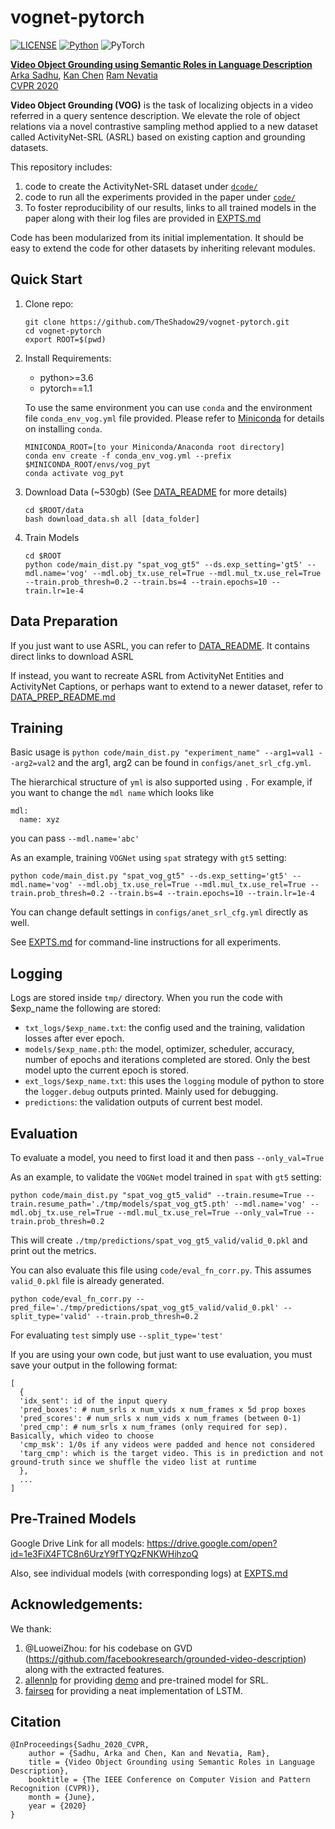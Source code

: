 # vognet-pytorch
[![LICENSE](https://img.shields.io/badge/license-MIT-green)](https://github.com/TheShadow29/vognet-pytorch/blob/master/LICENSE)
[![Python](https://img.shields.io/badge/python-3.6-blue)](https://www.python.org/)
![PyTorch](https://img.shields.io/badge/pytorch-1.1-yellow)


[**Video Object Grounding using Semantic Roles in Language Description**](https://arxiv.org/abs/2003.10606)<br>
[Arka Sadhu](https://theshadow29.github.io/), [Kan Chen](https://kanchen.info/) [Ram Nevatia](https://sites.usc.edu/iris-cvlab/professor-ram-nevatia/)<br>
[CVPR 2020](http://cvpr2020.thecvf.com/)

**Video Object Grounding (VOG)** is the task of localizing objects in a video referred in a query sentence description.
We elevate the role of object relations via a novel contrastive sampling method applied to a new dataset called ActivityNet-SRL (ASRL) based on existing caption and grounding datasets. 

<!-- <img src="media/Intro_fig.png width=75% align=middle> -->

This repository includes:
1. code to create the ActivityNet-SRL dataset under [`dcode/`](./dcode)
1. code to run all the experiments provided in the paper under [`code/`](./code)
1. To foster reproducibility of our results, links to all trained models in the paper along with their log files are provided in [EXPTS.md](./EXPTS.md)

Code has been modularized from its initial implementation.
It should be easy to extend the code for other datasets by inheriting relevant modules. 

## Quick Start
1. Clone repo:
    ```
    git clone https://github.com/TheShadow29/vognet-pytorch.git
    cd vognet-pytorch
    export ROOT=$(pwd)
    ```
1. Install Requirements:
    - python>=3.6
    - pytorch==1.1

    To use the same environment you can use `conda` and the environment file `conda_env_vog.yml` file provided. Please refer to [Miniconda](https://docs.conda.io/en/latest/miniconda.html) for details on installing `conda`.

    ```
    MINICONDA_ROOT=[to your Miniconda/Anaconda root directory]
    conda env create -f conda_env_vog.yml --prefix $MINICONDA_ROOT/envs/vog_pyt
    conda activate vog_pyt
    ```
1. Download Data (~530gb) (See [DATA_README](./data/README.md) for more details)
    ```
    cd $ROOT/data
    bash download_data.sh all [data_folder]
    ```
1. Train Models
    ```
    cd $ROOT
    python code/main_dist.py "spat_vog_gt5" --ds.exp_setting='gt5' --mdl.name='vog' --mdl.obj_tx.use_rel=True --mdl.mul_tx.use_rel=True --train.prob_thresh=0.2 --train.bs=4 --train.epochs=10 --train.lr=1e-4
    ```
## Data Preparation
If you just want to use ASRL, you can refer to   [DATA_README](./data/README.md). It contains direct links to download ASRL

If instead, you want to recreate ASRL from ActivityNet Entities and ActivityNet Captions, or perhaps want to extend to a newer dataset, refer to [DATA_PREP_README.md](./dcode/README.md)

## Training
Basic usage is `python code/main_dist.py "experiment_name" --arg1=val1 --arg2=val2` and the arg1, arg2 can be found in `configs/anet_srl_cfg.yml`.

The hierarchical structure of `yml` is also supported using `.`
For example, if you want to change the `mdl name` which looks like
```
mdl:
  name: xyz
```
you can pass `--mdl.name='abc'`

As an example, training `VOGNet` using `spat` strategy with `gt5` setting:

```
python code/main_dist.py "spat_vog_gt5" --ds.exp_setting='gt5' --mdl.name='vog' --mdl.obj_tx.use_rel=True --mdl.mul_tx.use_rel=True --train.prob_thresh=0.2 --train.bs=4 --train.epochs=10 --train.lr=1e-4
```

You can change default settings in `configs/anet_srl_cfg.yml` directly as well.

See [EXPTS.md](./EXPTS.md) for command-line instructions for all experiments.

## Logging

Logs are stored inside `tmp/` directory. When you run the code with $exp_name the following are stored:
- `txt_logs/$exp_name.txt`: the config used and the training, validation losses after ever epoch.
- `models/$exp_name.pth`: the model, optimizer, scheduler, accuracy, number of epochs and iterations completed are stored. Only the best model upto the current epoch is stored.
- `ext_logs/$exp_name.txt`: this uses the `logging` module of python to store the `logger.debug` outputs printed. Mainly used for debugging.
- `predictions`: the validation outputs of current best model.

## Evaluation
To evaluate a model, you need to first load it and then pass `--only_val=True`

As an example, to validate the `VOGNet` model trained in `spat` with `gt5` setting:
```
python code/main_dist.py "spat_vog_gt5_valid" --train.resume=True --train.resume_path='./tmp/models/spat_vog_gt5.pth' --mdl.name='vog' --mdl.obj_tx.use_rel=True --mdl.mul_tx.use_rel=True --only_val=True --train.prob_thresh=0.2
```

This will create `./tmp/predictions/spat_vog_gt5_valid/valid_0.pkl` and print out the metrics.

You can also evaluate this file using `code/eval_fn_corr.py`. This assumes `valid_0.pkl` file is already generated.

```
python code/eval_fn_corr.py --pred_file='./tmp/predictions/spat_vog_gt5_valid/valid_0.pkl' --split_type='valid' --train.prob_thresh=0.2
```

For evaluating `test` simply use `--split_type='test'`

If you are using your own code, but just want to use evaluation, you must save your output in the following format:
```
[
  {
  'idx_sent': id of the input query
  'pred_boxes': # num_srls x num_vids x num_frames x 5d prop boxes
  'pred_scores': # num_srls x num_vids x num_frames (between 0-1)
  'pred_cmp': # num_srls x num_frames (only required for sep). Basically, which video to choose
  'cmp_msk': 1/0s if any videos were padded and hence not considered
  'targ_cmp': which is the target video. This is in prediction and not ground-truth since we shuffle the video list at runtime
  },
  ...
]
```

## Pre-Trained Models

Google Drive Link for all models: https://drive.google.com/open?id=1e3FiX4FTC8n6UrzY9fTYQzFNKWHihzoQ

Also, see individual models (with corresponding logs) at [EXPTS.md](./EXPTS.md)

## Acknowledgements:

We thank:
1. @LuoweiZhou: for his codebase on GVD (https://github.com/facebookresearch/grounded-video-description) along with the extracted features.
2. [allennlp](https://github.com/allenai/allennlp) for providing [demo](https://demo.allennlp.org/semantic-role-labeling) and pre-trained model for SRL.
3. [fairseq](https://github.com/pytorch/fairseq) for providing a neat implementation of LSTM.

## Citation
```
@InProceedings{Sadhu_2020_CVPR,
	author = {Sadhu, Arka and Chen, Kan and Nevatia, Ram},
	title = {Video Object Grounding using Semantic Roles in Language Description},
	booktitle = {The IEEE Conference on Computer Vision and Pattern Recognition (CVPR)},
	month = {June},
	year = {2020}
}
```
